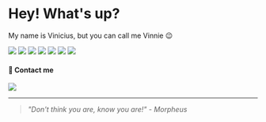 # Hey! What's up? 

My name is Vinicius, but you can call me Vinnie 😉

<!-- estágio technite + ic -->
<!-- ![](https://img.shields.io/badge/HTML5-E34F26?style=for-the-badge&logo=html5&logoColor=white) -->
<!-- ![](https://img.shields.io/badge/CSS3-1572B6?style=for-the-badge&logo=css3&logoColor=white) -->
<!-- ![](https://img.shields.io/badge/Bootstrap-563D7C?style=for-the-badge&logo=bootstrap&logoColor=white) -->
<!-- ![](https://img.shields.io/badge/React-20232A?style=for-the-badge&logo=react&logoColor=61DAFB) -->
<!-- ![](https://img.shields.io/badge/JavaScript-323330?style=for-the-badge&logo=javascript&logoColor=F7DF1E) -->
<!-- ![](https://img.shields.io/badge/Python-FFD43B?style=for-the-badge&logo=python&logoColor=darkgreen) -->
<!-- ![](https://img.shields.io/badge/Node.js-339933?style=for-the-badge&logo=nodedotjs&logoColor=white) -->
<!-- ![](https://img.shields.io/badge/PostgreSQL-316192?style=for-the-badge&logo=postgresql&logoColor=white) -->
<!-- ![](https://img.shields.io/badge/MongoDB-4EA94B?style=for-the-badge&logo=mongodb&logoColor=white) -->

<!-- estágio visiona -->

![](https://img.shields.io/badge/React-20232A?style=for-the-badge&logo=react&logoColor=61DAFB)
![](https://img.shields.io/badge/JavaScript-323330?style=for-the-badge&logo=javascript&logoColor=F7DF1E)
![](https://img.shields.io/badge/Python-FFD43B?style=for-the-badge&logo=python&logoColor=blue)
![](https://img.shields.io/badge/Node.js-339933?style=for-the-badge&logo=nodedotjs&logoColor=white)
![](https://img.shields.io/badge/PostgreSQL-316192?style=for-the-badge&logo=postgresql&logoColor=white)
![](https://img.shields.io/badge/Docker-2CA5E0?style=for-the-badge&logo=docker&logoColor=white)
![](https://img.shields.io/badge/Google_Cloud-4285F4?style=for-the-badge&logo=google-cloud&logoColor=white)

#### 📧 Contact me

[![](https://img.shields.io/badge/LinkedIn-0077B5?style=for-the-badge&logo=linkedin&logoColor=white)](https://www.linkedin.com/in/viniciushso/)

----------

> _"Don't think you are, know you are!" - Morpheus_
